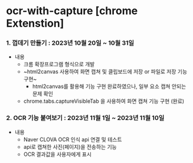# ocr-with-capture [chrome Extenstion]

### 1. 껍데기 만들기 : 2023년 10월 20일 ~ 10월 31일
- 내용 
  * 크롬 확장프로그램 형식으로 개발
  * ~html2canvas 사용하여 화면 캡쳐 및 클립보드에 저장 or 파일로 저장 기능 구현~
    - html2canvas를 활용해 기능 구현 완료하였으나, 일부 요소 캡쳐 안되는 문제 확인
  * chrome.tabs.captureVisibleTab 을 사용하여 화면 캡쳐 기능 구현 (완료)


### 2. OCR 기능 붙여보기 : 2023년 11월 1일 ~ 2023년 11월 10일
- 내용
  * Naver CLOVA OCR 인식 api 연결 및 테스트
  * api로 캡쳐한 사진(페이지)을 전송하는 기능
  * OCR 결과값을 사용자에게 표시
